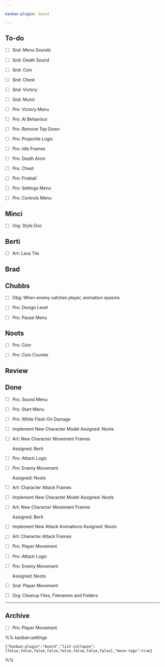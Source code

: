 ```yaml
---

kanban-plugin: board

---
```


## To-do

- [ ] Snd: Menu Sounds
- [ ] Snd: Death Sound
- [ ] Snd: Coin
- [ ] Snd: Chest
- [ ] Snd: Victory
- [ ] Snd: Music
- [ ] Pro: Victory Menu
- [ ] Pro: AI Behaviour
- [ ] Pro: Remove Top Down
- [ ] Pro: Projectile Logic
- [ ] Pro: Idle Frames
- [ ] Pro: Death Anim
- [ ] Pro: Chest
- [ ] Pro: Fireball
- [ ] Pro: Settings Menu
- [ ] Pro: Controls Menu


## Minci

- [ ] Org: Style Doc


## Berti

- [ ] Art: Lava Tile


## Brad



## Chubbs

- [ ] Dbg: When enemy catches player, animation spasms
- [ ] Pro: Design Level
- [ ] Pro: Pause Menu


## Noots

- [ ] Pro: Coin
- [ ] Pro: Coin Counter


## Review



## Done

- [ ] Pro: Sound Menu
- [ ] Pro:  Start Menu
- [ ] Pro: White Flash On Damage
- [ ] Implement New Character Model
	Assigned: Noots
- [ ] Art: New Character Movement Frames
	
	Assigned: Berti
- [ ] Pro: Attack Logic
- [ ] Pro: Enemy Movement
	
	Assigned: Noots
- [ ] Art: Character Attack Frames
- [ ] Implement New Character Model
	Assigned: Noots
- [ ] Art: New Character Movement Frames
	
	Assigned: Berti
- [ ] Implement New Attack Animations
	Assigned: Noots
- [ ] Art: Character Attack Frames
- [ ] Pro: Player Movement
- [ ] Pro: Attack Logic
- [ ] Pro: Enemy Movement
	
	Assigned: Noots
- [ ] Snd: Player Movement
- [ ] Org: Cleanup Files, Filenames and Folders


***

## Archive

- [ ] Pro: Player Movement

%% kanban:settings
```
{"kanban-plugin":"board","list-collapse":[false,false,false,false,false,false,false,false],"move-tags":true}
```
%%